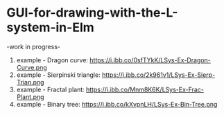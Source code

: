 # GUI-for-drawing-with-the-L-system-in-Elm

-work in progress-

1. example - Dragon curve: https://i.ibb.co/0sfTYkK/LSys-Ex-Dragon-Curve.png
2. example - Sierpinski triangle: https://i.ibb.co/2k961v1/LSys-Ex-Sierp-Trian.png
3. example - Fractal plant: https://i.ibb.co/Mnm8K6K/LSys-Ex-Frac-Plant.png
4. example - Binary tree: https://i.ibb.co/kXvpnLH/LSys-Ex-Bin-Tree.png
